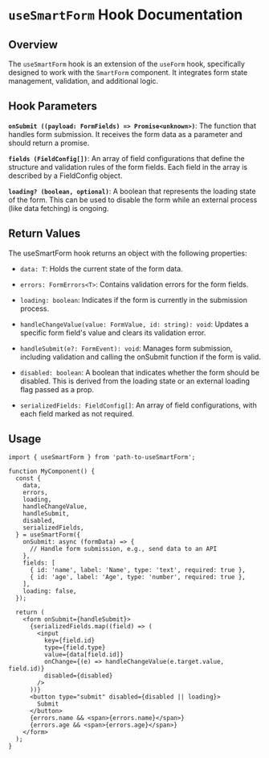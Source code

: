 # `useSmartForm` Hook Documentation

## Overview

The `useSmartForm` hook is an extension of the `useForm` hook, specifically designed to work with the `SmartForm` component. It integrates form state management, validation, and additional logic.

## Hook Parameters

**`onSubmit ((payload: FormFields) => Promise<unknown>)`**: The function that handles form submission. It receives the form data as a parameter and should return a promise.

**`fields (FieldConfig[])`**: An array of field configurations that define the structure and validation rules of the form fields. Each field in the array is described by a FieldConfig object.

**`loading? (boolean, optional)`**: A boolean that represents the loading state of the form. This can be used to disable the form while an external process (like data fetching) is ongoing.

## Return Values
The useSmartForm hook returns an object with the following properties:

- `data: T`: Holds the current state of the form data.

- `errors: FormErrors<T>`: Contains validation errors for the form fields.

- `loading: boolean`: Indicates if the form is currently in the submission process.

- `handleChangeValue(value: FormValue, id: string): void`: Updates a specific form field's value and clears its validation error.

- `handleSubmit(e?: FormEvent): void`: Manages form submission, including validation and calling the onSubmit function if the form is valid.

- `disabled: boolean`: A boolean that indicates whether the form should be disabled. This is derived from the loading state or an external loading flag passed as a prop.

- `serializedFields: FieldConfig[]`: An array of field configurations, with each field marked as not required.

## Usage 

```tsx
import { useSmartForm } from 'path-to-useSmartForm';

function MyComponent() {
  const {
    data,
    errors,
    loading,
    handleChangeValue,
    handleSubmit,
    disabled,
    serializedFields,
  } = useSmartForm({
    onSubmit: async (formData) => {
      // Handle form submission, e.g., send data to an API
    },
    fields: [
      { id: 'name', label: 'Name', type: 'text', required: true },
      { id: 'age', label: 'Age', type: 'number', required: true },
    ],
    loading: false,
  });

  return (
    <form onSubmit={handleSubmit}>
      {serializedFields.map((field) => (
        <input
          key={field.id}
          type={field.type}
          value={data[field.id]}
          onChange={(e) => handleChangeValue(e.target.value, field.id)}
          disabled={disabled}
        />
      ))}
      <button type="submit" disabled={disabled || loading}>
        Submit
      </button>
      {errors.name && <span>{errors.name}</span>}
      {errors.age && <span>{errors.age}</span>}
    </form>
  );
}
```